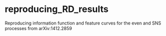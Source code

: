 # reproducing_RD_results
Reproducing information function and feature curves for the even and SNS processes from arXiv:1412.2859
